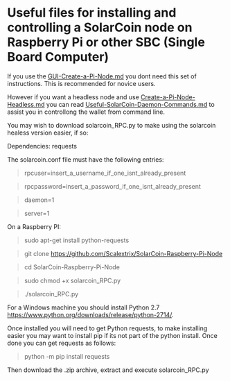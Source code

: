 # Useful files for installing and controlling a SolarCoin node on Raspberry Pi or other SBC (Single Board Computer)

If you use the [GUI-Create-a-Pi-Node.md](https://github.com/Scalextrix/SolarCoin-Raspberry-Pi-Node/blob/master/GUI-Create-Raspberry-Pi-Node.md#gui-solarcoin-raspberry-pi-node) you dont need this set of instructions.  This is recommended for novice users.

However if you want a headless node and use [Create-a-Pi-Node-Headless.md](https://github.com/Scalextrix/SolarCoin-Raspberry-Pi-Node/blob/master/Create-a-Pi-Node-Headless.md#headless-solarcoin-raspberry-pi-node) you can read [Useful-SolarCoin-Daemon-Commands.md](https://github.com/Scalextrix/SolarCoin-Raspberry-Pi-Node/blob/master/Useful-SolarCoin-Daemon-Commands.md#the-basics) to assist you in controllong the wallet from command line.

You may wish to download solarcoin_RPC.py to make using the solarcoin healess version easier, if so:

Dependencies: requests

The solarcoin.conf file must have the following entries:
> rpcuser=insert_a_username_if_one_isnt_already_present

> rpcpassword=insert_a_password_if_one_isnt_already_present

> daemon=1

> server=1

On a Raspberry PI:

> sudo apt-get install python-requests

> git clone https://github.com/Scalextrix/SolarCoin-Raspberry-Pi-Node

> cd SolarCoin-Raspberry-Pi-Node

> sudo chmod +x solarcoin_RPC.py

> ./solarcoin_RPC.py


For a Windows machine you should install Python 2.7 https://www.python.org/downloads/release/python-2714/.

Once installed you will need to get Python requests,  to make installing easier you may want to install pip if its not part of the python install.  Once done you can get requests as follows:

> python -m pip install requests

Then download the .zip archive, extract and execute solarcoin_RPC.py
